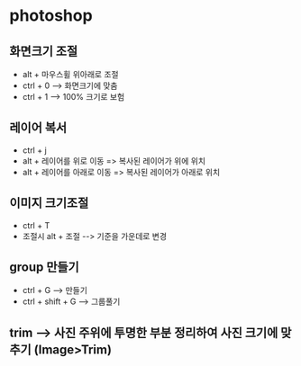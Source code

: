 # photoshop

## 화면크기 조절
- alt + 마우스휠 위아래로 조절
- ctrl + 0 --> 화면크기에 맞춤
- ctrl + 1 --> 100% 크기로 보험 


## 레이어 복서
- ctrl + j
- alt + 레이어를 위로 이동 => 복사된 레이어가 위에 위치
- alt + 레이어를 아래로 이동 => 복사된 레이어가 아래로 위치


## 이미지 크기조절
- ctrl + T
- 조절시 alt + 조절 --> 기준을 가운데로 변경 


## group 만들기
- ctrl + G --> 만들기
- ctrl + shift + G --> 그룹풀기

## trim --> 사진 주위에 투명한 부분 정리하여 사진 크기에 맞추기 (Image>Trim)
